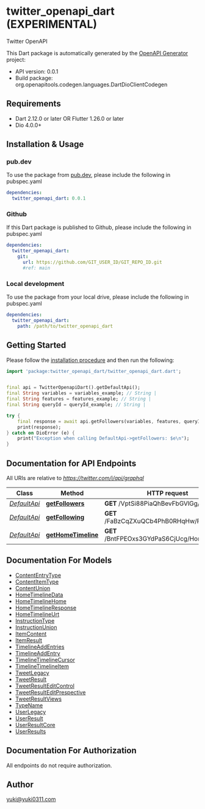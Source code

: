 # twitter_openapi_dart (EXPERIMENTAL)
Twitter OpenAPI

This Dart package is automatically generated by the [OpenAPI Generator](https://openapi-generator.tech) project:

- API version: 0.0.1
- Build package: org.openapitools.codegen.languages.DartDioClientCodegen

## Requirements

* Dart 2.12.0 or later OR Flutter 1.26.0 or later
* Dio 4.0.0+

## Installation & Usage

### pub.dev
To use the package from [pub.dev](https://pub.dev), please include the following in pubspec.yaml
```yaml
dependencies:
  twitter_openapi_dart: 0.0.1
```

### Github
If this Dart package is published to Github, please include the following in pubspec.yaml
```yaml
dependencies:
  twitter_openapi_dart:
    git:
      url: https://github.com/GIT_USER_ID/GIT_REPO_ID.git
      #ref: main
```

### Local development
To use the package from your local drive, please include the following in pubspec.yaml
```yaml
dependencies:
  twitter_openapi_dart:
    path: /path/to/twitter_openapi_dart
```

## Getting Started

Please follow the [installation procedure](#installation--usage) and then run the following:

```dart
import 'package:twitter_openapi_dart/twitter_openapi_dart.dart';


final api = TwitterOpenapiDart().getDefaultApi();
final String variables = variables_example; // String | 
final String features = features_example; // String | 
final String queryId = queryId_example; // String | 

try {
    final response = await api.getFollowers(variables, features, queryId);
    print(response);
} catch on DioError (e) {
    print("Exception when calling DefaultApi->getFollowers: $e\n");
}

```

## Documentation for API Endpoints

All URIs are relative to *https://twitter.com/i/api/graphql*

Class | Method | HTTP request | Description
------------ | ------------- | ------------- | -------------
[*DefaultApi*](doc\DefaultApi.md) | [**getFollowers**](doc\DefaultApi.md#getfollowers) | **GET** /VptSi88PiaQhBevFbGVlGg/Followers | 
[*DefaultApi*](doc\DefaultApi.md) | [**getFollowing**](doc\DefaultApi.md#getfollowing) | **GET** /FaBzCqZXuQCb4PhB0RHqHw/Following | 
[*DefaultApi*](doc\DefaultApi.md) | [**getHomeTimeline**](doc\DefaultApi.md#gethometimeline) | **GET** /BntFPEOxs3GYdPaS6CjUcg/HomeTimeline | 


## Documentation For Models

 - [ContentEntryType](doc\ContentEntryType.md)
 - [ContentItemType](doc\ContentItemType.md)
 - [ContentUnion](doc\ContentUnion.md)
 - [HomeTimelineData](doc\HomeTimelineData.md)
 - [HomeTimelineHome](doc\HomeTimelineHome.md)
 - [HomeTimelineResponse](doc\HomeTimelineResponse.md)
 - [HomeTimelineUrt](doc\HomeTimelineUrt.md)
 - [InstructionType](doc\InstructionType.md)
 - [InstructionUnion](doc\InstructionUnion.md)
 - [ItemContent](doc\ItemContent.md)
 - [ItemResult](doc\ItemResult.md)
 - [TimelineAddEntries](doc\TimelineAddEntries.md)
 - [TimelineAddEntry](doc\TimelineAddEntry.md)
 - [TimelineTimelineCursor](doc\TimelineTimelineCursor.md)
 - [TimelineTimelineItem](doc\TimelineTimelineItem.md)
 - [TweetLegacy](doc\TweetLegacy.md)
 - [TweetResult](doc\TweetResult.md)
 - [TweetResultEditControl](doc\TweetResultEditControl.md)
 - [TweetResultEditPrespective](doc\TweetResultEditPrespective.md)
 - [TweetResultViews](doc\TweetResultViews.md)
 - [TypeName](doc\TypeName.md)
 - [UserLegacy](doc\UserLegacy.md)
 - [UserResult](doc\UserResult.md)
 - [UserResultCore](doc\UserResultCore.md)
 - [UserResults](doc\UserResults.md)


## Documentation For Authorization

 All endpoints do not require authorization.


## Author

yuki@yuki0311.com

